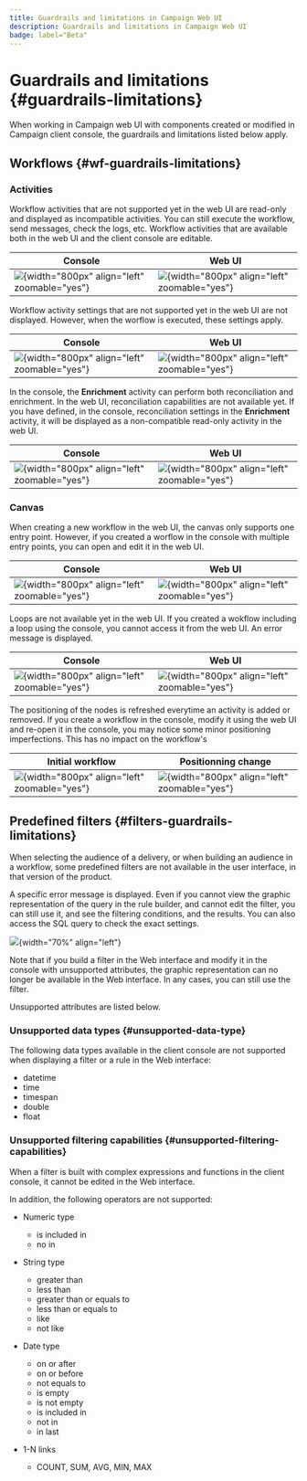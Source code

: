 ```yaml
---
title: Guardrails and limitations in Campaign Web UI
description: Guardrails and limitations in Campaign Web UI
badge: label="Beta" 
---
```


# Guardrails and limitations {#guardrails-limitations}

When working in Campaign web UI with components created or modified in Campaign client console, the guardrails and limitations listed below apply.

## Workflows {#wf-guardrails-limitations}

### Activities

Workflow activities that are not supported yet in the web UI are read-only and displayed as incompatible activities. You can still execute the workflow, send messages, check the logs, etc. Workflow activities that are available both in the web UI and the client console are editable. 

| Console | Web UI |
| --- | --- |
| ![](assets/limitations-activities-console.png){width="800px" align="left" zoomable="yes"} | ![](assets/limitations-activities-web.png){width="800px" align="left" zoomable="yes"} |

Workflow activity settings that are not supported yet in the web UI are not displayed. However, when the worflow is executed, these settings apply.

| Console | Web UI |
| --- | --- |
| ![](assets/limitations-options-console.png){width="800px" align="left" zoomable="yes"} | ![](assets/limitations-options-web.png){width="800px" align="left" zoomable="yes"} |

In the console, the **Enrichment** activity can perform both reconciliation and enrichment. In the web UI, reconciliation capabilities are not available yet. If you have defined, in the console, reconciliation settings in the **Enrichment** activity, it will be displayed as a non-compatible read-only activity in the web UI. 

| Console | Web UI |
| --- | --- |
| ![](assets/limitations-options-console.png){width="800px" align="left" zoomable="yes"} | ![](assets/limitations-options-web.png){width="800px" align="left" zoomable="yes"} |

### Canvas

When creating a new workflow in the web UI, the canvas only supports one entry point. However, if you created a worflow in the console with multiple entry points, you can open and edit it in the web UI. 

| Console | Web UI |
| --- | --- |
| ![](assets/limitations-multiple-console.png){width="800px" align="left" zoomable="yes"} | ![](assets/limitations-multiple-web.png){width="800px" align="left" zoomable="yes"} |

Loops are not available yet in the web UI. If you created a wokflow including a loop using the console, you cannot access it from the web UI. An error message is displayed.

| Console | Web UI |
| --- | --- |
| ![](assets/limitations-loops-console.png){width="800px" align="left" zoomable="yes"} | ![](assets/limitations-loops-web.png){width="800px" align="left" zoomable="yes"} |

The positioning of the nodes is refreshed everytime an activity is added or removed. If you create a workflow in the console, modify it using the web UI and re-open it in the console, you may notice some minor positioning imperfections. This has no impact on the workflow's 

| Initial workflow | Positionning change |
| --- | --- |
| ![](assets/limitations-positioning1.png){width="800px" align="left" zoomable="yes"} | ![](assets/limitations-positioning2.png){width="800px" align="left" zoomable="yes"} |

## Predefined filters {#filters-guardrails-limitations}

When selecting the audience of a delivery, or when building an audience in a workflow, some predefined filters are not available in the user interface, in that version of the product. 

A specific error message is displayed. Even if you cannot view the graphic representation of the query in the rule builder, and cannot edit the filter, you can still use it, and see the filtering conditions, and the results. You can also access the SQL query to check the exact settings. 

![](assets/filter-unavailable.png){width="70%" align="left"}
 

Note that if you build a filter in the Web interface and modify it in the console with unsupported attributes, the graphic representation can no longer be available in the Web interface. In any cases, you can still use the filter.

Unsupported attributes are listed below.

### Unsupported data types {#unsupported-data-type}

The following data types available in the client console are not supported when displaying a filter or a rule in the Web interface:

* datetime
* time
* timespan
* double
* float

### Unsupported filtering capabilities {#unsupported-filtering-capabilities}

When a filter is built with complex expressions and functions in the client console, it cannot be edited in the Web interface.

In addition, the following operators are not supported:

* Numeric type
    * is included in
    * no in

* String type
    * greater than
    * less than
    * greater than or equals to
    * less than or equals to
    * like
    * not like

* Date type
    * on or after
    * on or before
    * not equals to
    * is empty
    * is not empty
    * is included in
    * not in
    * in last

* 1-N links
    * COUNT, SUM, AVG, MIN, MAX